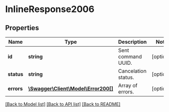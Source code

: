 # InlineResponse2006

## Properties
Name | Type | Description | Notes
------------ | ------------- | ------------- | -------------
**id** | **string** | Sent command UUID. | [optional] 
**status** | **string** | Cancelation status. | [optional] 
**errors** | [**\Swagger\Client\Model\Error200[]**](Error200.md) | Array of errors. | [optional] 

[[Back to Model list]](../../README.md#documentation-for-models) [[Back to API list]](../../README.md#documentation-for-api-endpoints) [[Back to README]](../../README.md)

